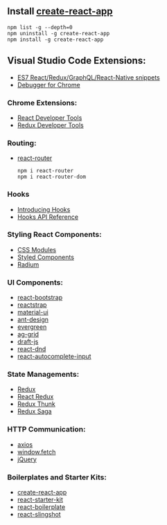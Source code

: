 ## Install [create-react-app](https://github.com/facebook/create-react-app)
```
npm list -g --depth=0
npm uninstall -g create-react-app
npm install -g create-react-app
```

## Visual Studio Code Extensions:
- [ES7 React/Redux/GraphQL/React-Native snippets](https://marketplace.visualstudio.com/items?itemName=dsznajder.es7-react-js-snippets)
- [Debugger for Chrome](https://marketplace.visualstudio.com/items?itemName=msjsdiag.debugger-for-chrome)

### Chrome Extensions:
- [React Developer Tools](https://chrome.google.com/webstore/detail/react-developer-tools/fmkadmapgofadopljbjfkapdkoienihi)
- [Redux Developer Tools](https://chrome.google.com/webstore/detail/redux-devtools/lmhkpmbekcpmknklioeibfkpmmfibljd)

### Routing:
- [react-router](https://github.com/ReactTraining/react-router)
  ```
  npm i react-router
  npm i react-router-dom
  ```
### Hooks
- [Introducing Hooks](https://reactjs.org/docs/hooks-intro.html)
- [Hooks API Reference](https://reactjs.org/docs/hooks-reference.html)

### Styling React Components:
- [CSS Modules](https://github.com/css-modules/css-modules)
- [Styled Components](https://github.com/styled-components/styled-components)
- [Radium](https://github.com/FormidableLabs/radium)

### UI Components:
- [react-bootstrap](https://github.com/react-bootstrap/react-bootstrap)
- [reactstrap](https://github.com/reactstrap/reactstrap)
- [material-ui](https://github.com/mui-org/material-ui)
- [ant-design](https://github.com/ant-design/ant-design)
- [evergreen](https://github.com/segmentio/evergreen)
- [ag-grid](https://github.com/ag-grid/ag-grid)
- [draft-js](https://github.com/facebook/draft-js)
- [react-dnd](https://github.com/react-dnd/react-dnd)
- [react-autocomplete-input](https://github.com/yury-dymov/react-autocomplete-input)

### State Managements:
- [Redux](https://redux.js.org/)
- [React Redux](https://github.com/reduxjs/react-redux)
- [Redux Thunk](https://github.com/reduxjs/redux-thunk)
- [Redux Saga](https://redux-saga.js.org/)

### HTTP Communication:
- [axios](https://github.com/axios/axios)
- [window.fetch](https://developer.mozilla.org/en-US/docs/Web/API/Fetch_API)
- [jQuery](https://api.jquery.com/jQuery.ajax/)

### Boilerplates and Starter Kits:
- [create-react-app](https://github.com/facebook/create-react-app)
- [react-starter-kit](https://github.com/kriasoft/react-starter-kit)
- [react-boilerplate](https://github.com/react-boilerplate/react-boilerplate)
- [react-slingshot](https://github.com/coryhouse/react-slingshot)
